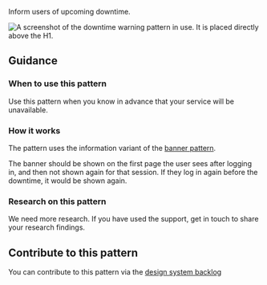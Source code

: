 Inform users of upcoming downtime.

<img src="/public/images/patterns/downtime-warning.png" alt="A screenshot of the downtime warning pattern in use. It is placed directly above the H1." />

## Guidance

### When to use this pattern

Use this pattern when you know in advance that your service will be unavailable.

### How it works

The pattern uses the information variant of the [banner pattern](/components/banner/).

The banner should be shown on the first page the user sees after logging in, and then not shown again for that session. If they log in again before the downtime, it would be shown again.

### Research on this pattern

We need more research. If you have used the support, get in touch to share your research findings.

## Contribute to this pattern

You can contribute to this pattern via the [design system backlog](https://github.com/ministryofjustice/mojdt-design-system-backlog/)

